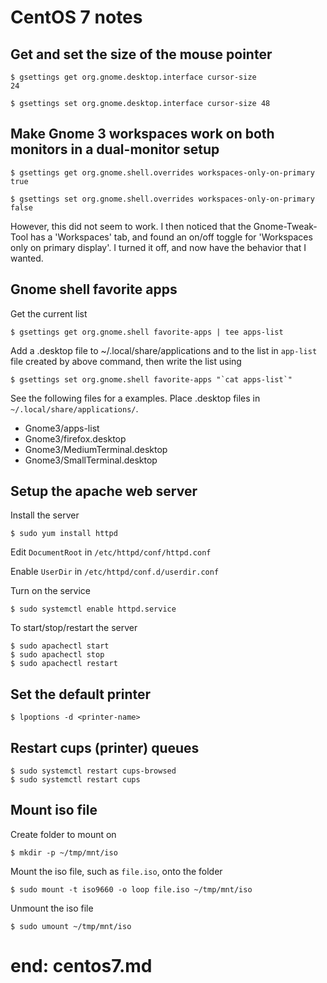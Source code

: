 # CentOS 7 notes

## Get and set the size of the mouse pointer

```
$ gsettings get org.gnome.desktop.interface cursor-size
24

$ gsettings set org.gnome.desktop.interface cursor-size 48
```

## Make Gnome 3 workspaces work on both monitors in a dual-monitor setup

```
$ gsettings get org.gnome.shell.overrides workspaces-only-on-primary
true

$ gsettings set org.gnome.shell.overrides workspaces-only-on-primary false
```

However, this did not seem to work.  I then noticed that the
Gnome-Tweak-Tool has a 'Workspaces' tab, and found an on/off
toggle for 'Workspaces only on primary display'.  I turned it
off, and now have the behavior that I wanted.

## Gnome shell favorite apps

Get the current list

```
$ gsettings get org.gnome.shell favorite-apps | tee apps-list
```

Add a .desktop file to ~/.local/share/applications and to the list in
`app-list` file created by above command, then write the list using

```
$ gsettings set org.gnome.shell favorite-apps "`cat apps-list`"
```

See the following files for a examples.
Place .desktop files in `~/.local/share/applications/`.

- Gnome3/apps-list
- Gnome3/firefox.desktop
- Gnome3/MediumTerminal.desktop
- Gnome3/SmallTerminal.desktop

## Setup the apache web server

Install the server

```
$ sudo yum install httpd
```

Edit `DocumentRoot` in `/etc/httpd/conf/httpd.conf`

Enable `UserDir` in `/etc/httpd/conf.d/userdir.conf`

Turn on the service

```
$ sudo systemctl enable httpd.service
```

To start/stop/restart the server

```
$ sudo apachectl start
$ sudo apachectl stop
$ sudo apachectl restart
```

## Set the default printer

```
$ lpoptions -d <printer-name>
```

## Restart cups (printer) queues

```
$ sudo systemctl restart cups-browsed
$ sudo systemctl restart cups
```

## Mount iso file

Create folder to mount on

```
$ mkdir -p ~/tmp/mnt/iso
```

Mount the iso file, such as `file.iso`, onto the folder

```
$ sudo mount -t iso9660 -o loop file.iso ~/tmp/mnt/iso
```

Unmount the iso file

```
$ sudo umount ~/tmp/mnt/iso
```

# end: centos7.md

